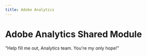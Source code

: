 ```yaml
---
title: Adobe Analytics
---
```


# Adobe Analytics Shared Module

"Help fill me out, Analytics team.  You're my only hope!"